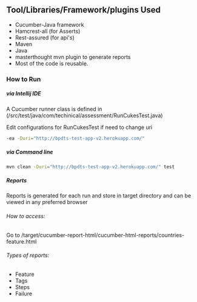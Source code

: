 
## Tool/Libraries/Framework/plugins Used
  - Cucumber-Java framework 
  - Hamcrest-all (for Asserts)
  - Rest-assured (for api's)
  - Maven
  - Java
  - masterthought mvn plugin to generate reports 
  - Most of the code is reusable. 
    
  
### How to Run
##### via Intellij IDE
A Cucumber runner class is defined in (/src/test/java/com/techinical/assessment/RunCukesTest.java)

  Edit configurations for RunCukesTest if need to change uri

```sh
-ea -Duri="http://bpdts-test-app-v2.herokuapp.com/"
```

##### via Command line 
```sh
mvn clean -Duri="http://bpdts-test-app-v2.herokuapp.com/" test 
```

##### Reports

Reports is generated for each run and store in target directory and can be viewed in any preferred browser
###### How to access:
Go to /target/cucumber-report-html/cucumber-html-reports/countries-feature.html 
###### Types of reports:

 - Feature 
 - Tags
 - Steps
 - Failure 

